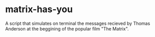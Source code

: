 # matrix-has-you
A script that simulates on terminal the messages recieved by Thomas Anderson at the beggining of the popular film "The Matrix".
